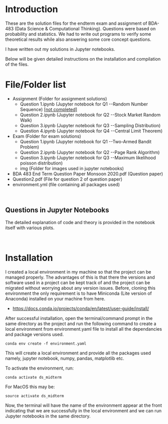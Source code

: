 # Introduction

These are the solution files for the endterm exam and assignment of BDA-483 (Data Science & Computational Thinking). Questions were based on probability and statistics. We had to write out programs to verify some theoretical results while also answering some core concept questions.

I have written out my solutions in Jupyter notebooks.

Below will be given detailed instructions on the installation and compilation of the files.

# File/Folder list

- Assignment (Folder for assignment solutions)
  - Question 1.ipynb (Jupyter notebook for Q1 --Random Number Sequence) [<u>not completed]</u>
  - Question 2.ipynb (Jupyter notebook for Q2 --Stock Market Random Walk)
  - Question 3.ipynb (Jupyter notebook for Q3 --Sampling Distribution)
  - Question 4.ipynb (Jupyter notebook for Q4 --Central Limit Theorem)
- Exam (Folder for exam solutions)
  - Question 1.ipynb (Jupyter notebook for Q1 --Two-Armed Bandit Problem)
  - Question 2.ipynb (Jupyter notebook for Q2 --Page Rank Algorithm)
  - Question 3.ipynb (Jupyter notebook for Q3 --Maximum likelihood poisson distribution)
  - img (Folder for images used in jupyter notebooks)
- BDA 483 End Term Question Paper Monsoon 2020.pdf (Question paper)
- Question2.pdf (File for question 2 of question paper)
- environment.yml (file containing all packages used)

&nbsp;

## Questions in Jupyter Notebooks

The detailed explanation of code and theory is provided in the notebook itself with various plots.

&nbsp;

# Installation

I created a local environment in my machine so that the project can be managed properly. The advantages of this is that there the versions and software used in a project can be kept track of and the project can be migrated without worrying about any version issues. Before, cloning this environment the only requirement is to have Miniconda (Lite version of Anaconda) installed on your machine from here.

- https://docs.conda.io/projects/conda/en/latest/user-guide/install/

After successful installation, open the terminal/command prompt in the same directory as the project and run the following command to create a local environment from environment.yaml file to install all the dependancies and package versions used.

```console
conda env create -f environment.yaml
```

This will create a local environment and provide all the packages used namely, jupyter notebook, numpy, pandas, matplotlib etc.

To activate the environment, run:

```console
conda activate ds_midterm
```

For MacOS this may be:

```console
source activate ds_midterm
```

Now, the terminal will have the name of the environment appear at the front indicating that we are successfully in the local environment and we can run Jupyter notebooks in the same directory.
